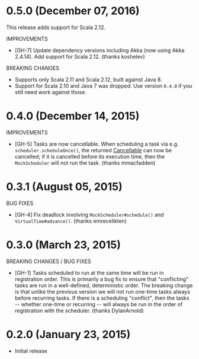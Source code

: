 # 0.5.0 (December 07, 2016)

This release adds support for Scala 2.12.

IMPROVEMENTS

* [GH-7] Update dependency versions including Akka (now using Akka 2.4.14).  Add support for Scala 2.12.
  (thanks koshelev)

BREAKING CHANGES

* Supports only Scala 2.11 and Scala 2.12, built against Java 8.
* Support for Scala 2.10 and Java 7 was dropped.  Use version `0.4.0` if you still need work against those.


# 0.4.0 (December 14, 2015)

IMPROVEMENTS

* [GH-5] Tasks are now cancellable.  When scheduling a task via e.g. `scheduler.scheduleOnce()`, the returned
  [Cancellable](http://doc.akka.io/api/akka/2.3.9/index.html#akka.actor.Cancellable) can now be cancelled;
  if it is cancelled before its execution time, then the `MockScheduler` will not run the task.
  (thanks mmacfadden)


# 0.3.1 (August 05, 2015)

BUG FIXES

* [GH-4] Fix deadlock involving `MockScheduler#schedule()` and `VirtualTime#advance()`. (thanks emrecelikten)


# 0.3.0 (March 23, 2015)

BREAKING CHANGES / BUG FIXES

* [GH-1] Tasks scheduled to run at the same time will be run in registration order.
  This is primarily a bug fix to ensure that "conflicting" tasks are run in a well-defined, deterministic order.
  The breaking change is that unlike the previous version we will not run one-time tasks always before recurring tasks.
  If there is a scheduling "conflict", then the tasks -- whether one-time or recurring -- will always be run in the
  order of registration with the scheduler. (thanks DylanArnold)


# 0.2.0 (January 23, 2015)

* Initial release
